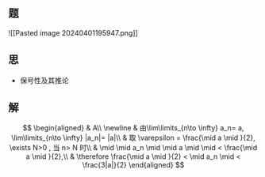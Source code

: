 ## 题

![[Pasted image 20240401195947.png]]

## 思

- 保号性及其推论

## 解

$$
\begin{aligned}
	& A\\
	\newline
	& 由\lim\limits_{n\to \infty} a_n= a, \lim\limits_{n\to \infty} |a_n|= |a|\\
	& 取 \varepsilon = \frac{\mid a \mid }{2}, \exists N>0 , 当 n> N 时\\
	& \mid \mid a_n \mid \mid a \mid  \mid < \frac{\mid a \mid }{2},\\
	& \therefore \frac{\mid a \mid }{2} < \mid a_n \mid < \frac{3|a|}{2}
\end{aligned}
$$
